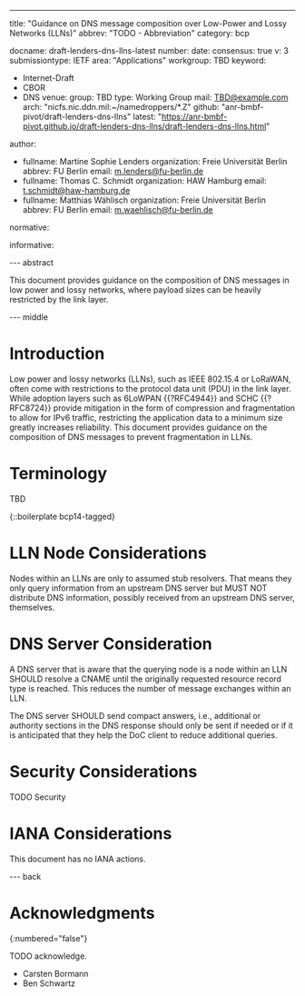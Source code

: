---
title: "Guidance on DNS message composition over Low-Power and Lossy Networks (LLNs)"
abbrev: "TODO - Abbreviation"
category: bcp

docname: draft-lenders-dns-llns-latest
number:
date:
consensus: true
v: 3
submissiontype: IETF
area: "Applications"
workgroup: TBD
keyword:
 - Internet-Draft
 - CBOR
 - DNS
venue:
  group: TBD
  type: Working Group
  mail: TBD@example.com
  arch: "nicfs.nic.ddn.mil:~/namedroppers/*.Z"
  github: "anr-bmbf-pivot/draft-lenders-dns-llns"
  latest: "https://anr-bmbf-pivot.github.io/draft-lenders-dns-llns/draft-lenders-dns-llns.html"

author:
 -  fullname: Martine Sophie Lenders
    organization: Freie Universität Berlin
    abbrev: FU Berlin
    email: m.lenders@fu-berlin.de
 -  fullname: Thomas C. Schmidt
    organization: HAW Hamburg
    email: t.schmidt@haw-hamburg.de
 -  fullname: Matthias Wählisch
    organization: Freie Universität Berlin
    abbrev: FU Berlin
    email: m.waehlisch@fu-berlin.de

normative:

informative:


--- abstract

This document provides guidance on the composition of DNS messages in low power and lossy
networks, where payload sizes can be heavily restricted by the link layer.

--- middle

# Introduction

Low power and lossy networks (LLNs), such as IEEE 802.15.4 or LoRaWAN, often come with restrictions
to the protocol data unit (PDU) in the link layer. While adoption layers such as 6LoWPAN
{{?RFC4944}} and SCHC {{?RFC8724}} provide mitigation in the form of compression and fragmentation
to allow for IPv6 traffic, restricting the application data to a minimum size greatly increases
reliability. This document provides guidance on the composition of DNS messages to prevent
fragmentation in LLNs.


# Terminology

TBD

{::boilerplate bcp14-tagged}

# LLN Node Considerations

Nodes within an LLNs are only to assumed stub resolvers. That means they only query information from
an upstream DNS server but MUST NOT distribute DNS information, possibly received from an upstream
DNS server, themselves.

# DNS Server Consideration

A DNS server that is aware that the querying node is a node within an LLN SHOULD resolve a CNAME
until the originally requested resource record type is reached. This reduces the number of message
exchanges within an LLN.

The DNS server SHOULD send compact answers, i.e., additional or authority sections in the DNS
response should only be sent if needed or if it is anticipated that they help the DoC client to
reduce additional queries.


# Security Considerations

TODO Security


# IANA Considerations

This document has no IANA actions.


--- back

# Acknowledgments
{:numbered="false"}

TODO acknowledge.

- Carsten Bormann
- Ben Schwartz
